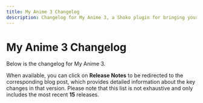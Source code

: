 ```yaml
---
title: My Anime 3 Changelog
description: Changelog for My Anime 3, a Shoko plugin for bringing your anime collection to MediaPortal.
---
```


# My Anime 3 Changelog

Below is the changelog for My Anime 3.

When available, you can click on **Release Notes** to be redirected to the
corresponding blog post, which provides detailed information about the key changes in that version. Please note that
this list is not exhaustive and only includes the most recent **15** releases.

<Changelog filename="myAnime3" />
